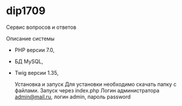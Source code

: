 # dip1709
Сервис вопросов и ответов

  Описание системы
- PHP версии 7.0,
- БД MySQL,
- Twig версии 1.35,


  Установка и запуск
Для установки необходимо скачать папку с файлами.
Запуск через index.php
Логин администратора admin@mail.ru, логин admin, пароль password
